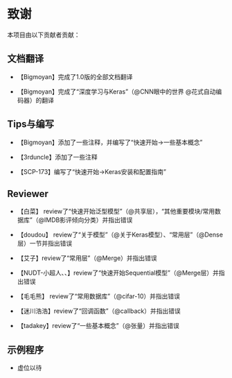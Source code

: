 ﻿# 致谢

本项目由以下贡献者贡献：

## 文档翻译

* 【Bigmoyan】完成了1.0版的全部文档翻译

* 【Bigmoyan】完成了“深度学习与Keras”（@CNN眼中的世界 @花式自动编码器）的翻译

## Tips与编写

* 【Bigmoyan】添加了一些注释，并编写了“快速开始->一些基本概念”

* 【3rduncle】添加了一些注释

* 【SCP-173】编写了“快速开始->Keras安装和配置指南”


## Reviewer

* 【白菜】 review了“快速开始泛型模型”（@共享层），“其他重要模块/常用数据库”（@IMDB影评倾向分类）并指出错误

* 【doudou】 review了“关于模型”（@关于Keras模型）、“常用层”（@Dense层）一节并指出错误

* 【艾子】review了“常用层”（@Merge）并指出错误

* 【NUDT-小超人、、】review了“快速开始Sequential模型”（@Merge层）并指出错误

* 【毛毛熊】 review了“常用数据库”（@cifar-10）并指出错误

* 【迷川浩浩】review了“回调函数”（@callback）并指出错误 

* 【tadakey】review了“一些基本概念”（@张量）并指出错误

## 示例程序

* 虚位以待
